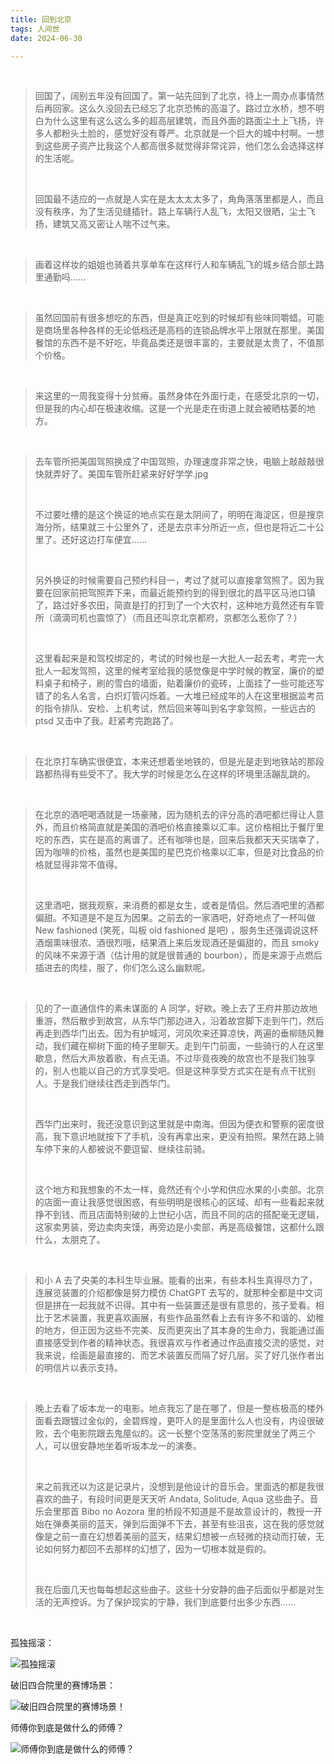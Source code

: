 ```yaml
---
title: 回到北京
tags: 人间世
date: 2024-06-30

---
```


<br/>

> 回国了，阔别五年没有回国了。第一站先回到了北京，待上一周办点事情然后再回家。这么久没回去已经忘了北京恐怖的高温了。路过立水桥，想不明白为什么这里有这么这么多的超高层建筑，而且外面的路面尘土上飞扬，许多人都粉头土脸的，感觉好没有尊严。北京就是一个巨大的城中村啊。一想到这些房子资产比我这个人都高很多就觉得非常诧异，他们怎么会选择这样的生活呢。
>
> <br/>
>
> 回国最不适应的一点就是人实在是太太太太多了，角角落落里都是人，而且没有秩序，为了生活见缝插针。路上车辆行人乱飞，太阳又很晒，尘土飞扬，建筑又高又密让人喘不过气来。

<br/>

> 画着这样妆的姐姐也骑着共享单车在这样行人和车辆乱飞的城乡结合部土路里通勤吗……

<br/>

> 虽然回国前有很多想吃的东西，但是真正吃到的时候却有些味同嚼蜡。可能是商场里各种各样的无论低档还是高档的连锁品牌水平上限就在那里。美国餐馆的东西不是不好吃，毕竟品类还是很丰富的，主要就是太贵了，不值那个价格。

<br/>

> 来这里的一周我变得十分贫瘠。虽然身体在外面行走，在感受北京的一切，但是我的内心却在极速收缩。这是一个光是走在街道上就会被晒枯萎的地方。

<br/>

> 去车管所把美国驾照换成了中国驾照，办理速度非常之快，电脑上敲敲敲很快就弄好了。美国车管所赶紧来好好学学.jpg
>
> <br/>
>
> 不过要吐槽的是这个换证的地点实在是太阴间了，明明在海淀区，但是搜京海分所，结果就三十公里外了，还是去京丰分所近一点，但也是将近二十公里了。还好这边打车便宜……
>
> <br/>
>
> 另外换证的时候需要自己预约科目一，考过了就可以直接拿驾照了。因为我要在回家前把驾照弄下来，而最近能预约到的得到很北的昌平区马池口镇了，路过好多农田，简直是打的打到了一个大农村，这种地方竟然还有车管所（滴滴司机也震惊了）（而且还叫京北京都府，京都怎么惹你了？）
>
> <br/>
>
> 这里看起来是和驾校绑定的，考试的时候也是一大批人一起去考，考完一大批人一起发驾照，这里的候考室给我的感觉像是中学时候的教室，廉价的塑料桌子和椅子，刷的雪白的墙面，贴着廉价的瓷砖，上面挂了一些可能还写错了的名人名言，白炽灯管闪烁着。一大堆已经成年的人在这里根据监考员的指令排队、安检、上机考试，然后回来等叫到名字拿驾照，一些远古的 ptsd 又击中了我。赶紧考完跑路了。

<br/>

> 在北京打车确实很便宜，本来还想着坐地铁的，但是光是走到地铁站的那段路都热得有些受不了。我大学的时候是怎么在这样的环境里活蹦乱跳的。

<br/>

> 在北京的酒吧喝酒就是一场豪赌，因为随机去的评分高的酒吧都烂得让人意外，而且价格简直就是美国的酒吧价格直接乘以汇率。这价格相比于餐厅里吃的东西，实在是高的离谱了。还有咖啡也是，回来后我都天天买瑞幸了，因为咖啡的价格，虽然也是美国的星巴克价格乘以汇率，但是对比食品的价格就显得非常不值得。
>
> <br/>
>
> 这里酒吧，据我观察，来消费的都是女生，或者是情侣。然后酒吧里的酒都偏甜。不知道是不是互为因果。之前去的一家酒吧，好奇地点了一杯叫做 New fashioned (笑死，叫板 old fashioned 是吧) ，服务生还强调说这杯酒烟熏味很浓、酒很烈哦，结果酒上来后发现酒还是偏甜的，而且 smoky 的风味不来源于酒（估计用的就是很普通的 bourbon），而是来源于点燃后插进去的肉桂，服了，你们怎么这么幽默呢。

<br/>

> 见的了一直通信件的素未谋面的 A 同学，好欸。晚上去了王府井那边故地重游，然后散步到故宫，从东华门那边进入，沿着故宫脚下走到午门，然后再走到西华门出去。因为有护城河，河风吹来还算凉快，两遍的垂柳随风舞动，我们藏在柳树下面的椅子里聊天。走到午门前面，一些骑行的人在这里歇息，然后大声放着歌，有点无语。不过毕竟夜晚的故宫也不是我们独享的，别人也能以自己的方式享受吧。但是这种享受方式实在是有点干扰别人。于是我们继续往西走到西华门。
>
> <br/>
>
> 西华门出来时，我还没意识到这里就是中南海。但因为便衣和警察的密度很高，我下意识地就按下了手机，没有再拿出来，更没有拍照。果然在路上骑车停下来的人都被说不要逗留、继续往前骑。
>
> <br/>
>
> 这个地方和我想象的不太一样，竟然还有个小学和供应水果的小卖部。北京的店面一直让我感觉很困惑，有些明明是很核心的区域、却有一些看起来就挣不到钱、而且店面特别破的上世纪小店，而且不同的店的搭配毫无逻辑，这家卖男装，旁边卖肉夹馍，再旁边是小卖部，再是高级餐馆，这都什么跟什么，太朋克了。

<br/>

> 和小 A 去了央美的本科生毕业展。能看的出来，有些本科生真得尽力了，连展览装置的介绍都像是努力模仿 ChatGPT 去写的，就那种全都是中文词但是拼在一起我就不识得。其中有一些装置还是很有意思的，孩子爱看。相比于艺术装置，我更喜欢画展，有些作品虽然看上去有许多不和谐的、幼稚的地方，但正因为这些不完美、反而更突出了其本身的生命力，我能通过画直接感受到作者的精神状态。我很喜欢与作者通过作品直接交流的感觉，对我来说，绘画是最直接的、而艺术装置反而隔了好几层。买了好几张作者出的明信片以表示支持。

<br/>

> 晚上去看了坂本龙一的电影。地点我忘了是在哪了，但是一整栋极高的楼外面看去跟镀过金似的，金碧辉煌，更吓人的是里面什么人也没有，内设很破败，去个电影院跟去鬼屋似的。这一长整个空荡荡的影院里就坐了两三个人，可以很安静地坐着听坂本龙一的演奏。
>
> <br/>
>
> 来之前我还以为这是记录片，没想到是他设计的音乐会。里面选的都是我很喜欢的曲子，有段时间更是天天听 Andata, Solitude, Aqua 这些曲子。音乐会里那首 Bibo no Aozora 里的桥段不知道是不是故意设计的，教授一开始在弹奏美丽的蓝天，弹到后面弹不下去，甚至有些沮丧，这在我的感觉就像是之前一直在幻想着美丽的蓝天，结果幻想被一点轻微的挠动而打破，无论如何努力都回不去那样的幻想了，因为一切根本就是假的。
>
> <br/>
>
> 我在后面几天也每每想起这些曲子。这些十分安静的曲子后面似乎都是对生活的无声控诉。为了保护现实的宁静，我们到底要付出多少东西……

<br/>

孤独摇滚：

![](1.jpg "孤独摇滚")

破旧四合院里的赛博场景：

![](2.jpg "破旧四合院里的赛博场景！")

师傅你到底是做什么的师傅？

![](3.jpg "师傅你到底是做什么的师傅？")

<br/>